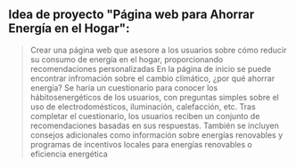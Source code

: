 ## Idea de proyecto "Página web para Ahorrar Energía en el Hogar":
> Crear una página web que asesore a los usuarios sobre cómo reducir su consumo de energía en el hogar, proporcionando recomendaciones personalizadas
> En la página de inicio se puede encontrar infromación sobre el cambio climático, ¿por qué ahorrar energía?
> Se haría un cuestionario para conocer los hábitosenergéticos de los usuarios, con preguntas simples sobre el uso de electrodomésticos, iluminación, calefacción, etc.
> Tras completar el cuestionario, los usuarios reciben un conjunto de recomendaciones basadas en sus respuestas.
> También se incluyen consejos adicionales como información sobre energías renovables y programas de incentivos locales para energías renovables o eficiencia energética
